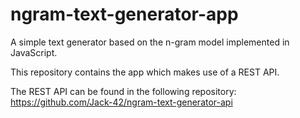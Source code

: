 # ngram-text-generator-app
A simple text generator based on the n-gram model implemented in JavaScript.

This repository contains the app which makes use of a REST API.

The REST API can be found in the following repository: https://github.com/Jack-42/ngram-text-generator-api

